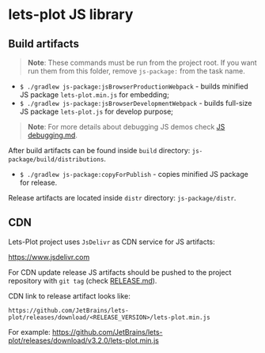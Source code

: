 # lets-plot JS library
                    
## Build artifacts

> **Note**: These commands must be run from the project root.
> If you want run them from this folder, remove `js-package:` from the task name.


 - `$ ./gradlew js-package:jsBrowserProductionWebpack` - builds minified JS package `lets-plot.min.js` for embedding;
 - `$ ./gradlew js-package:jsBrowserDevelopmentWebpack` - builds full-size JS package `lets-plot.js` for develop purpose;

> **Note**: For more details about debugging JS demos check [JS debugging.md](../devdocs/misc/JS_debugging.md).

After build artifacts can be found inside `build` directory: `js-package/build/distributions`.

- `$ ./gradlew js-package:copyForPublish` - copies minified JS package for release.
                                   
Release artifacts are located inside `distr` directory: `js-package/distr`.


## CDN

Lets-Plot project uses `JsDelivr` as CDN service for JS artifacts:

https://www.jsdelivr.com

For CDN update release JS artifacts should be pushed to the project repository with `git tag` (check [RELEASE.md](https://github.com/JetBrains/lets-plot/blob/master/RELEASE.md#3-build-and-copy-javascript-artifacts-to-the-publish-directory)).

CDN link to release artifact looks like:

`https://github.com/JetBrains/lets-plot/releases/download/<RELEASE_VERSION>/lets-plot.min.js`

For example: https://github.com/JetBrains/lets-plot/releases/download/v3.2.0/lets-plot.min.js

